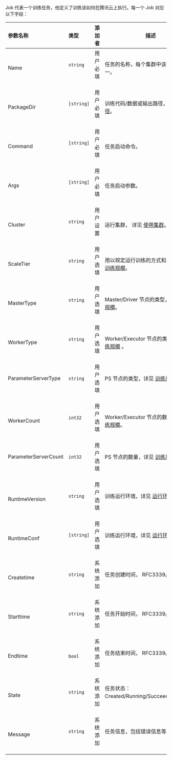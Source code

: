 Job 代表一个训练任务，他定义了训练该如何在腾讯云上执行。每一个 Job 对应以下字段：

| 参数名称              | 类型         | 添加者     | 描述                                                |
| :------------------- | :----------- | :-------- | --------------------------------------------------- |
| Name                 |`string`      | 用户必填   | 任务的名称，每个集群中该名称必须唯一。                   |
| PackageDir           |`[string]`    | 用户必填   | 训练代码/数据或输出路径，详见 [文件路径](https://cloud.tencent.com/document/product/851/17318)。     |
| Command              |`[string]`    | 用户必填   | 任务启动命令。                                        |
| Args                 |`[string]`    | 用户必填   | 任务启动参数。                                        |
| Cluster              |`string`      | 用户设置   | 运行集群， 详见 [使用集群](https://cloud.tencent.com/document/product/851/17317)。                   |
| ScaleTier            |`string`      | 用户选填   | 用以规定运行训练的方式和规模，详见 [训练规模](https://cloud.tencent.com/document/product/851/17319)。 |
| MasterType           |`string`      | 用户选填   | Master/Driver 节点的类型，详见 [训练规模](https://cloud.tencent.com/document/product/851/17319)。           |
| WorkerType           |`string`      | 用户选填   | Worker/Executor 节点的类型，详见 [训练规模](https://cloud.tencent.com/document/product/851/17319) 。          |
| ParameterServerType               |`string`      | 用户选填   | PS 节点的类型，详见 [训练规模](https://cloud.tencent.com/document/product/851/17319) 。              |
| WorkerCount               |`int32`       | 用户选填   | Worker/Executor 节点的数量，详见 [训练规模](https://cloud.tencent.com/document/product/851/17319)。           |
| ParameterServerCount              |`int32`       | 用户选填   | PS 节点的数量，详见 [训练规模](https://cloud.tencent.com/document/product/851/17319)。               |
| RuntimeVersion              |`string`      | 用户选填   | 训练运行环境，详见 [运行环境](https://cloud.tencent.com/document/product/851/17320) 。               |
| RuntimeConf          |`[string]`    | 用户选填   | 训练运行环境，详见 [运行环境](https://cloud.tencent.com/document/product/851/17320) 。               |
| Createtime           |`string`      | 系统添加   | 任务创建时间， RFC3339。                               |
| Starttime            |`string`      | 系统添加   | 任务开始时间， RFC3339。                               |
| Endtime              |`bool`        | 系统添加   | 任务结束时间， RFC3339。                              |
| State                |`string`      | 系统添加   | 任务状态：Created/Running/Succeeded/Failed。        |
| Message              |`string`      | 系统添加   | 任务信息，包括错误信息等。                              |
